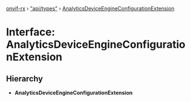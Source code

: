 [onvif-rx](../README.md) › ["api/types"](../modules/_api_types_.md) › [AnalyticsDeviceEngineConfigurationExtension](_api_types_.analyticsdeviceengineconfigurationextension.md)

# Interface: AnalyticsDeviceEngineConfigurationExtension

## Hierarchy

* **AnalyticsDeviceEngineConfigurationExtension**
